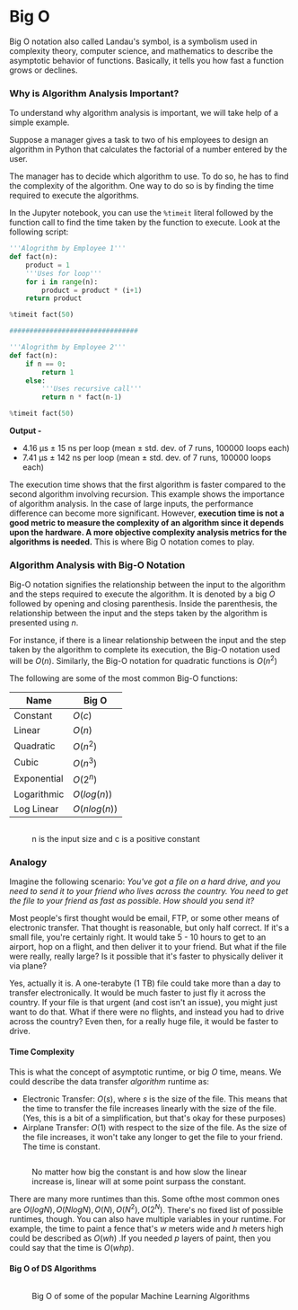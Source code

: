 # Big O

Big O notation also called Landau's symbol, is a symbolism used in complexity theory, computer science, and mathematics to describe the asymptotic behavior of functions. Basically, it tells you how fast a function grows or declines.

### Why is Algorithm Analysis Important?

To understand why algorithm analysis is important, we will take help of a simple example.

Suppose a manager gives a task to two of his employees to design an algorithm in Python that calculates the factorial of a number entered by the user.

The manager has to decide which algorithm to use. To do so, he has to find the complexity of the algorithm. One way to do so is by finding the time required to execute the algorithms.

In the Jupyter notebook, you can use the `%timeit` literal followed by the function call to find the time taken by the function to execute. Look at the following script:

```python
'''Alogrithm by Employee 1'''
def fact(n):
    product = 1
    '''Uses for loop'''
    for i in range(n):
        product = product * (i+1)
    return product

%timeit fact(50)

################################

'''Alogrithm by Employee 2'''
def fact(n):
    if n == 0:
        return 1
    else:
        '''Uses recursive call'''
        return n * fact(n-1)

%timeit fact(50)
```

**Output -**

* 4.16 µs ± 15 ns per loop (mean ± std. dev. of 7 runs, 100000 loops each)
* 7.41 µs ± 142 ns per loop (mean ± std. dev. of 7 runs, 100000 loops each)

The execution time shows that the first algorithm is faster compared to the second algorithm involving recursion. This example shows the importance of algorithm analysis. In the case of large inputs, the performance difference can become more significant. However, **execution time is not a good metric to measure the complexity of an algorithm since it depends upon the hardware. A more objective complexity analysis metrics for the algorithms is needed.** This is where Big O notation comes to play.

### Algorithm Analysis with Big-O Notation

Big-O notation signifies the relationship between the input to the algorithm and the steps required to execute the algorithm. It is denoted by a big $O$ followed by opening and closing parenthesis. Inside the parenthesis, the relationship between the input and the steps taken by the algorithm is presented using $n$.

For instance, if there is a linear relationship between the input and the step taken by the algorithm to complete its execution, the Big-O notation used will be $O(n)$. Similarly, the Big-O notation for quadratic functions is $O(n^2)$

The following are some of the most common Big-O functions:

| **Name**    | **Big O**    |
| ----------- | ------------ |
| Constant    | $O(c)$       |
| Linear      | $O(n)$       |
| Quadratic   | $O(n^2)$     |
| Cubic       | $O(n^3)$     |
| Exponential | $O(2^n)$     |
| Logarithmic | $O(log(n))$  |
| Log Linear  | $O(nlog(n))$ |

<figure><img src="../_build/html/_images/image161.PNG" alt=""><figcaption><p>n is the input size and c is a positive constant</p></figcaption></figure>

### Analogy

Imagine the following scenario: _You've got a file on a hard drive, and you need to send it to your friend who lives across the country. You need to get the file to your friend as fast as possible. How should you send it?_

Most people's first thought would be email, FTP, or some other means of electronic transfer. That thought is reasonable, but only half correct. If it's a small file, you're certainly right. It would take 5 - 10 hours to get to an airport, hop on a flight, and then deliver it to your friend. But what if the file were really, really large? Is it possible that it's faster to physically deliver it via plane?

Yes, actually it is. A one-terabyte (1 TB) file could take more than a day to transfer electronically. It would be much faster to just fly it across the country. If your file is that urgent (and cost isn't an issue), you might just want to do that. What if there were no flights, and instead you had to drive across the country? Even then, for a really huge file, it would be faster to drive.

#### Time Complexity

This is what the concept of asymptotic runtime, or big $O$ time, means. We could describe the data transfer _algorithm_ runtime as:

* Electronic Transfer: $O(s)$, where $s$ is the size of the file. This means that the time to transfer the file increases linearly with the size of the file. (Yes, this is a bit of a simplification, but that's okay for these purposes)
* Airplane Transfer: $O(1)$ with respect to the size of the file. As the size of the file increases, it won't take any longer to get the file to your friend. The time is constant.

<figure><img src="../_build/html/_images/image171.PNG" alt=""><figcaption><p>No matter how big the constant is and how slow the linear increase is, linear will at some point surpass the constant.</p></figcaption></figure>

There are many more runtimes than this. Some ofthe most common ones are $O(log N),O(N log N), O(N), O(N^2), O(2^N)$. There's no fixed list of possible runtimes, though. You can also have multiple variables in your runtime. For example, the time to paint a fence that's $w$ meters wide and $h$ meters high could be described as $O(wh)$ .If you needed $p$ layers of paint, then you could say that the time is $O(whp)$.

#### Big O of DS Algorithms

<figure><img src="../_build/html/_images/image151.PNG" alt=""><figcaption><p>Big O of some of the popular Machine Learning Algorithms</p></figcaption></figure>
